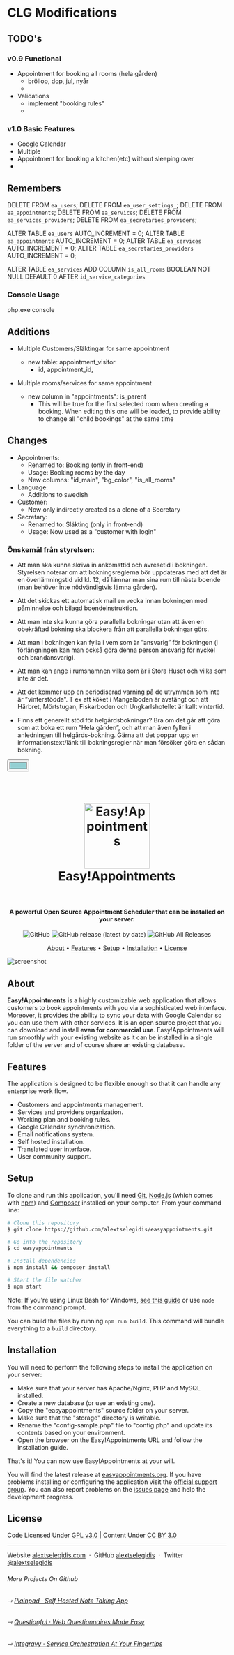 # CLG Modifications
## TODO's
### v0.9 Functional
- Appointment for booking all rooms (hela gården)
  - bröllop, dop, jul, nyår
  - 
- Validations
  - implement "booking rules"
  - 
### v1.0 Basic Features
- Google Calendar
- Multiple
- Appointment for booking a kitchen(etc) without sleeping over
- 

## Remembers
DELETE FROM `ea_users`;
DELETE FROM `ea_user_settings_`;
DELETE FROM `ea_appointments`;
DELETE FROM `ea_services`;
DELETE FROM `ea_services_providers`;
DELETE FROM `ea_secretaries_providers`;

ALTER TABLE `ea_users` AUTO_INCREMENT = 0;
ALTER TABLE `ea_appointments` AUTO_INCREMENT = 0;
ALTER TABLE `ea_services` AUTO_INCREMENT = 0;
ALTER TABLE `ea_secretaries_providers` AUTO_INCREMENT = 0;


ALTER TABLE `ea_services` 
ADD COLUMN `is_all_rooms` BOOLEAN NOT NULL DEFAULT 0 AFTER `id_service_categories`


### Console Usage
php.exe console 

## Additions
- Multiple Customers/Släktingar for same appointment
  - new table: appointment_visitor
    - id, appointment_id, 

- Multiple rooms/services for same appointment
  - new column in "appointments": is_parent
    - This will be true for the first selected room when creating a booking. When editing this one will be loaded, to provide ability to change all "child bookings" at the same time

## Changes
- Appointments:
  - Renamed to: Booking (only in front-end)
  - Usage: Booking rooms by the day
  - New columns: "id_main", "bg_color", "is_all_rooms"
- Language:
  - Additions to swedish
- Customer:
  - Now only indirectly created as a clone of a Secretary
- Secretary:
  - Renamed to: Släkting (only in front-end)
  - Usage: Now used as a "customer with login"

### Önskemål från styrelsen:

- Att man ska kunna skriva in ankomsttid och avresetid i bokningen.  Styrelsen noterar om att bokningsreglerna bör uppdateras med att det är en överlämningstid vid kl. 12, då lämnar man sina rum till nästa boende (man behöver inte nödvändigtvis lämna gården).

- Att det skickas ett automatisk mail en vecka innan bokningen med påminnelse och bilagd boendeinstruktion.

- Att man inte ska kunna göra parallella bokningar utan att även en obekräftad bokning ska blockera från att parallella bokningar görs.

- Att man i bokningen kan fylla i vem som är ”ansvarig” för bokningen (i förlängningen kan man också göra denna person ansvarig för nyckel och brandansvarig).

- Att man kan ange i rumsnamnen vilka som är i Stora Huset och vilka som inte är det.

- Att det kommer upp en periodiserad varning på de utrymmen som inte är ”vinterstödda”. T ex att köket i Mangelboden är avstängt och att Härbret, Mörtstugan, Fiskarboden och Ungkarlshotellet är kallt vintertid.

- Finns ett generellt stöd för helgårdsbokningar? Bra om det går att göra som att boka ett rum ”Hela gården”, och att man även fyller i anledningen till helgårds-bokning. Gärna att det poppar upp en informationstext/länk till bokningsregler när man försöker göra en sådan bokning.

<input type="color" class="form-control" id="bg-color-input" value="#93CFD2">

<h1 align="center">
    <br>
    <a href="https://easyappointments.org">
        <img src="https://raw.githubusercontent.com/alextselegidis/easyappointments/develop/docs/images/logo.png" alt="Easy!Appointments" width="150">
    </a>
    <br>
    Easy!Appointments
    <br>
</h1>

<br>

<h4 align="center">
    A powerful Open Source Appointment Scheduler that can be installed on your server. 
</h4>

<p align="center">
  <img alt="GitHub" src="https://img.shields.io/github/license/alextselegidis/easyappointments?style=for-the-badge">
  <img alt="GitHub release (latest by date)" src="https://img.shields.io/github/v/release/alextselegidis/easyappointments?style=for-the-badge">
  <img alt="GitHub All Releases" src="https://img.shields.io/github/downloads/alextselegidis/easyappointments/total?style=for-the-badge">
</p>

<p align="center">
  <a href="#about">About</a> •
  <a href="#features">Features</a> •
  <a href="#setup">Setup</a> •
  <a href="#installation">Installation</a> •
  <a href="#license">License</a>
</p>

![screenshot](screenshot.png)

## About

**Easy!Appointments** is a highly customizable web application that allows customers to book appointments with you 
via a sophisticated web interface. Moreover, it provides the ability to sync your data with Google Calendar so you can 
use them with other services. It is an open source project that you can download and install **even for commercial use**. 
Easy!Appointments will run smoothly with your existing website as it can be installed in a single folder of the 
server and of course share an existing database.

## Features

The application is designed to be flexible enough so that it can handle any enterprise work flow. 

* Customers and appointments management.
* Services and providers organization.
* Working plan and booking rules.
* Google Calendar synchronization.
* Email notifications system.
* Self hosted installation.
* Translated user interface.
* User community support. 

## Setup

To clone and run this application, you'll need [Git](https://git-scm.com), [Node.js](https://nodejs.org/en/download/) (which comes with [npm](http://npmjs.com)) and [Composer](https://getcomposer.org) installed on your computer. From your command line:

```bash
# Clone this repository
$ git clone https://github.com/alextselegidis/easyappointments.git

# Go into the repository
$ cd easyappointments

# Install dependencies
$ npm install && composer install

# Start the file watcher
$ npm start
```

Note: If you're using Linux Bash for Windows, [see this guide](https://www.howtogeek.com/261575/how-to-run-graphical-linux-desktop-applications-from-windows-10s-bash-shell/) or use `node` from the command prompt.

You can build the files by running `npm run build`. This command will bundle everything to a `build` directory.

## Installation

You will need to perform the following steps to install the application on your server:

* Make sure that your server has Apache/Nginx, PHP and MySQL installed.
* Create a new database (or use an existing one).
* Copy the "easyappointments" source folder on your server.
* Make sure that the "storage" directory is writable.
* Rename the "config-sample.php" file to "config.php" and update its contents based on your environment.
* Open the browser on the Easy!Appointments URL and follow the installation guide.

That's it! You can now use Easy!Appointments at your will.

You will find the latest release at [easyappointments.org](https://easyappointments.org).
If you have problems installing or configuring the application visit the
[official support group](https://groups.google.com/forum/#!forum/easy-appointments).
You can also report problems on the [issues page](https://github.com/alextselegidis/easyappointments/issues)
and help the development progress.

## License 

Code Licensed Under [GPL v3.0](https://www.gnu.org/licenses/gpl-3.0.en.html) | Content Under [CC BY 3.0](https://creativecommons.org/licenses/by/3.0/)

---

Website [alextselegidis.com](https://alextselegidis.com) &nbsp;&middot;&nbsp;
GitHub [alextselegidis](https://github.com/alextselegidis) &nbsp;&middot;&nbsp;
Twitter [@alextselegidis](https://twitter.com/AlexTselegidis)

###### More Projects On Github
###### ⇾ [Plainpad &middot; Self Hosted Note Taking App](https://github.com/alextselegidis/plainpad)
###### ⇾ [Questionful &middot; Web Questionnaires Made Easy](https://github.com/alextselegidis/questionful)
###### ⇾ [Integravy &middot; Service Orchestration At Your Fingertips](https://github.com/alextselegidis/integravy)

